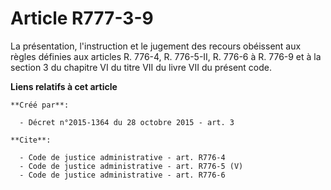 # Article R777-3-9

La présentation, l'instruction et le jugement des recours obéissent aux règles définies aux articles R. 776-4, R. 776-5-II,
R. 776-6 à R. 776-9 et à la section 3 du chapitre VI du titre VII du livre VII du présent code.

**Liens relatifs à cet article**

	**Créé par**:

	  - Décret n°2015-1364 du 28 octobre 2015 - art. 3

	**Cite**:

	  - Code de justice administrative - art. R776-4
	  - Code de justice administrative - art. R776-5 (V)
	  - Code de justice administrative - art. R776-6
